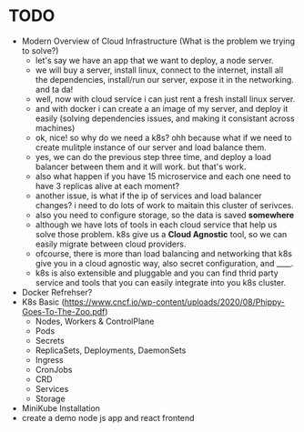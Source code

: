 
# TODO

- Modern Overview of Cloud Infrastructure
  (What is the problem we trying to solve?)
  - let's say we have an app that we want to deploy, a node server.
  - we will buy a server, install linux, connect to the internet, install all the dependencies, install/run our server, expose it in the networking. and ta da!
  - well, now with cloud service i can just rent a fresh install linux server.
  - and with docker i can create a an image of my server, and deploy it easily (solving dependencies issues, and making it consistant across machines)
  - ok, nice! so why do we need a k8s? ohh because what if we need to create mulitple instance of our server and load balance them.
  - yes, we can do the previous step three time, and deploy a load balancer between them and it will work. but that's work.
  - also what happen if you have 15 microservice and each one need to have 3 replicas alive at each moment?
  - another issue, is what if the ip of services and load balancer changes? i need to do lots of work to maitain this cluster of serivces.
  - also you need to configure storage, so the data is saved __somewhere__ 
  - although we have lots of tools in each cloud service that help us solve those problem. k8s give us a **Cloud Agnostic** tool, so we can easily migrate between cloud providers.
  - ofcourse, there is more than load balancing and networking that k8s give you in a cloud agnostic way, also secret configuration, and ____.
  - k8s is also extensible and pluggable and you can find thrid party service and tools that you can easily integrate into you k8s cluster. 
- Docker Refrehser?
- K8s Basic (https://www.cncf.io/wp-content/uploads/2020/08/Phippy-Goes-To-The-Zoo.pdf)
  - Nodes, Workers & ControlPlane
  - Pods
  - Secrets
  - ReplicaSets, Deployments, DaemonSets
  - Ingress
  - CronJobs
  - CRD
  - Services
  - Storage
- MiniKube Installation
- create a demo node js app and react frontend
